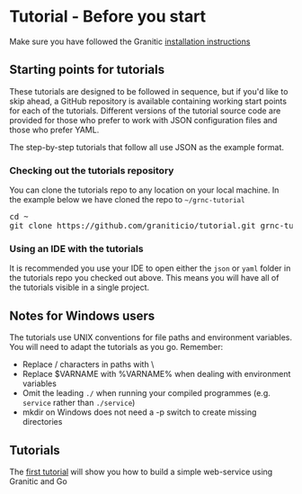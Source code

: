 # Tutorial - Before you start

Make sure you have followed the Granitic [installation instructions](../installation.md)

## Starting points for tutorials 

These tutorials are designed to be followed in sequence, but if you'd like to skip ahead, 
a GitHub repository is available containing working start points for each
of the tutorials. Different versions of the tutorial source code are provided for those
who prefer to work with JSON configuration files and those who prefer YAML.

The step-by-step tutorials that follow all use JSON as the example format.

### Checking out the tutorials repository

You can clone the tutorials repo to any location on your local machine. In the example
below we have cloned the repo to `~/grnc-tutorial`

<pre>
cd ~
git clone https://github.com/graniticio/tutorial.git grnc-tutorial
</pre>


### Using an IDE with the tutorials

It is recommended you use your IDE to open either the `json` or `yaml` folder in the tutorials
repo you checked out above. This means you will have all of the tutorials visible
in a single project.

## Notes for Windows users

The tutorials use UNIX conventions for file paths and environment variables. You will need to adapt the tutorials as you
go. Remember:

 * Replace / characters in paths with \
 * Replace $VARNAME with %VARNAME% when dealing with environment variables
 * Omit the leading <code>./</code> when running your compiled programmes (e.g. <code>service</code> rather than <code>./service</code>)
 * mkdir on Windows does not need a -p switch to create missing directories

## Tutorials

The [first tutorial](001-fundamentals.md) will show you how to build a simple web-service using Granitic and Go